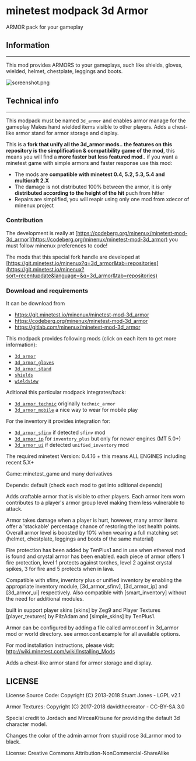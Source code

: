 minetest modpack 3d Armor
===========================

ARMOR pack for your gameplay

## Information
--------------

This mod provides ARMORS to your gameplays, such like shields, gloves, wielded, 
helmet, chestplate, leggings and boots.

![screenshot.png](screenshot.png)

## Technical info
-----------------

This modpack must be named `3d_armor` and enables armor manage for the gameplay
Makes hand wielded items visible to other players.
Adds a chest-like armor stand for armor storage and display.

This is a **fork that unify all the 3d_armor mods.. the features on this 
repository is the simplification & compatibility game of the mod**, this means you 
will find a **more faster but less featured mod**.. if you want a minetest game with simple armors 
and faster response use this mod:

* The mods are **compatible with minetest 0.4, 5.2, 5.3, 5.4 and multicraft 2.X**
* The damage is not distributed 100% between the armor, it is only **distributed according to the height of the hit** puch from hitter
* Repairs are simplified, you will reapir using only one mod from xdecor of minenux project

### Contribution

The development is really at [https://codeberg.org/minenux/minetest-mod-3d_armor](https://codeberg.org/minenux/minetest-mod-3d_armor) you must follow minenux preferences to code!

The mods that this special fork handle are developed at [https://git.minetest.io/minenux?q=3d_armor&tab=repositories](https://git.minetest.io/minenux?sort=recentupdate&language=&q=3d_armor&tab=repositories)

### Download and requirements

It can be download from 

* https://git.minetest.io/minenux/minetest-mod-3d_armor
* https://codeberg.org/minenux/minetest-mod-3d_armor
* https://gitlab.com/minenux/minetest-mod-3d_armor

This modpack provides following mods (click on each item to get more information):

* [`3d_armor`](3d_armor/README.md)
* [`3d_armor_gloves`](3d_armor_gloves/README.md)
* [`3d_armor_stand`](3d_armor_stand/README.md)
* [`shields`](shields/README.md)
* [`wieldview`](wieldview/README.md)

Aditional this particular modpack integrates/back:

* [`3d_armor_technic`](3d_armor_technic/README.md) originally `technic_armor`
* [`3d_armor_mobile`](3d_armor_mobile/README.md) a nice way to wear for mobile play

For the inventory it provides integration for:

* [`3d_armor_sfinv`](3d_armor_sfinv/README.md) if detected `sfinv` mod
* [`3d_armor_ip`](3d_armor_ip/README.md) for `inventory_plus` but only for newer engines (MT 5.0+)
* [`3d_armor_ui`](3d_armor_ui/README.md) if detected `unified_inventory` mod

The required minetest Version: 0.4.16 + this means ALL ENGINES including recent 5.X+

Game: minetest_game and many derivatives

Depends: default (check each mod to get into aditional depends)

Adds craftable armor that is visible to other players. Each armor item worn contributes to
a player's armor group level making them less vulnerable to attack.

Armor takes damage when a player is hurt, however, many armor items offer a 'stackable'
percentage chance of restoring the lost health points. Overall armor level is boosted by 10%
when wearing a full matching set (helmet, chestplate, leggings and boots of the same material)

Fire protection has been added by TenPlus1 and in use when ethereal mod is found and crystal
armor has been enabled.  each piece of armor offers 1 fire protection, level 1 protects
against torches, level 2 against crystal spikes, 3 for fire and 5 protects when in lava.

Compatible with sfinv, inventory plus or unified inventory by enabling the appropriate
inventory module, [3d_armor_sfinv], [3d_armor_ip] and [3d_armor_ui] respectively.
Also compatible with [smart_inventory] without the need for additional modules.

built in support player skins [skins] by Zeg9 and Player Textures [player_textures] by PilzAdam
and [simple_skins] by TenPlus1.

Armor can be configured by adding a file called armor.conf in 3d_armor mod or world directory.
see armor.conf.example for all available options.

For mod installation instructions, please visit: http://wiki.minetest.com/wiki/Installing_Mods

Adds a chest-like armor stand for armor storage and display.

## LICENSE

License Source Code: Copyright (C) 2013-2018 Stuart Jones - LGPL v2.1

Armor Textures: Copyright (C) 2017-2018 davidthecreator - CC-BY-SA 3.0

Special credit to Jordach and MirceaKitsune for providing the default 3d character model.

Changes the color of the admin armor from stupid rose 3d_armor mod to black.

License: Creative Commons Attribution-NonCommercial-ShareAlike

